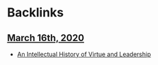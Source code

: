 
# Backlinks
## [March 16th, 2020](<March 16th, 2020.md>)
- [An Intellectual History of Virtue and Leadership](<An Intellectual History of Virtue and Leadership.md>)

